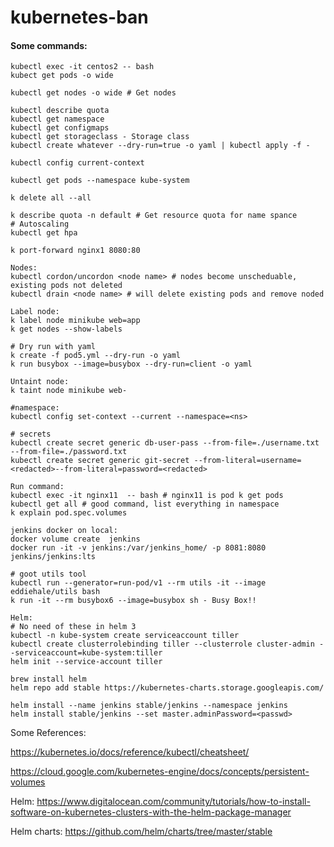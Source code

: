 # kubernetes-ban

#### Some commands:
```
kubectl exec -it centos2 -- bash
kubect get pods -o wide

kubectl get nodes -o wide # Get nodes

kubectl describe quota
kubectl get namespace
kubectl get configmaps
kubectl get storageclass - Storage class
kubectl create whatever --dry-run=true -o yaml | kubectl apply -f -

kubectl config current-context

kubectl get pods --namespace kube-system

k delete all --all

k describe quota -n default # Get resource quota for name spance
# Autoscaling
kubectl get hpa

k port-forward nginx1 8080:80

Nodes:
kubectl cordon/uncordon <node name> # nodes become unscheduable, existing pods not deleted
kubectl drain <node name> # will delete existing pods and remove noded

Label node:
k label node minikube web=app
k get nodes --show-labels

# Dry run with yaml
k create -f pod5.yml --dry-run -o yaml
k run busybox --image=busybox --dry-run=client -o yaml

Untaint node:
k taint node minikube web-

#namespace:
kubectl config set-context --current --namespace=<ns>

# secrets
kubectl create secret generic db-user-pass --from-file=./username.txt --from-file=./password.txt
kubectl create secret generic git-secret --from-literal=username=<redacted>--from-literal=password=<redacted>

Run command:
kubectl exec -it nginx11  -- bash # nginx11 is pod k get pods
kubectl get all # good command, list everything in namespace
k explain pod.spec.volumes

jenkins docker on local:
docker volume create  jenkins
docker run -it -v jenkins:/var/jenkins_home/ -p 8081:8080 jenkins/jenkins:lts

# goot utils tool
kubectl run --generator=run-pod/v1 --rm utils -it --image eddiehale/utils bash
k run -it --rm busybox6 --image=busybox sh - Busy Box!!

Helm:
# No need of these in helm 3
kubectl -n kube-system create serviceaccount tiller
kubectl create clusterrolebinding tiller --clusterrole cluster-admin --serviceaccount=kube-system:tiller
helm init --service-account tiller

brew install helm
helm repo add stable https://kubernetes-charts.storage.googleapis.com/

helm install --name jenkins stable/jenkins --namespace jenkins
helm install stable/jenkins --set master.adminPassword=<passwd>

```

Some References:


https://kubernetes.io/docs/reference/kubectl/cheatsheet/ 

https://cloud.google.com/kubernetes-engine/docs/concepts/persistent-volumes

Helm:
https://www.digitalocean.com/community/tutorials/how-to-install-software-on-kubernetes-clusters-with-the-helm-package-manager

Helm  charts:
https://github.com/helm/charts/tree/master/stable
